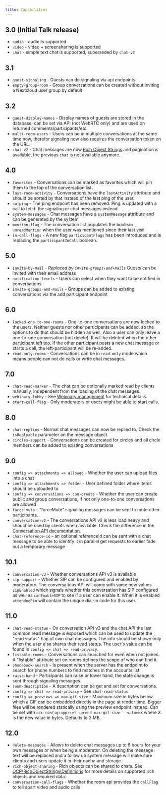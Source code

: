 ```yaml
---
title: Capabilities
---
```


## 3.0 (Initial Talk release)
* `audio` - audio is supported
* `video` - video + screensharing is supported
* `chat` - simple text chat is supported, superseded by `chat-v2`

## 3.1
* `guest-signaling` - Guests can do signaling via api endpoints
* `empty-group-room` - Group conversations can be created without inviting a Nextcloud user group by default

## 3.2
* `guest-display-names` - Display names of guests are stored in the database, can be set via API (not WebRTC only) and are used on returned comments/participants/etc.
* `multi-room-users` - Users can be in multiple conversations at the same time now, therefor signaling now also requires the conversation token on the URL.
* `chat-v2` - Chat messages are now [Rich Object Strings](https://github.com/nextcloud/server/issues/1706) and pagination is available, the previous `chat` is not available anymore.

## 4.0
* `favorites` - Conversations can be marked as favorites which will pin them to the top of the conversation list.
* `last-room-activity` - Conversations have the `lastActivity` attribute and should be sorted by that instead of the last ping of the user.
* `no-ping` - The ping endpoint has been removed. Ping is updated with a call to fetch the signaling or chat messages instead.
* `system-messages` - Chat messages have a `systemMessage` attribute and can be generated by the system
* `mention-flag` - The conversation list populates the boolean `unreadMention` when the user was mentioned since their last visit
* `in-call-flags` - A new flag `participantFlags` has been introduced and is replacing the `participantInCall` boolean.

## 5.0
* `invite-by-mail` - *Replaced by `invite-groups-and-mails`* Guests can be invited with their email address
* `notification-levels` - Users can select when they want to be notified in conversations
* `invite-groups-and-mails` - Groups can be added to existing conversations via the add participant endpoint

## 6.0
* `locked-one-to-one-rooms` - One-to-one conversations are now locked to the users. Neither guests nor other participants can be added, so the options to do that should be hidden as well. Also a user can only leave a one-to-one conversation (not delete). It will be deleted when the other participant left too. If the other participant posts a new chat message or starts a call, the left-participant will be re-added.
* `read-only-rooms` - Conversations can be in `read-only` mode which means people can not do calls or write chat messages.

## 7.0
* `chat-read-marker` - The chat can be optionally marked read by clients manually, independent from the loading of the chat messages.
* `webinary-lobby` - See [Webinary management](webinar.md) for technical details.
* `start-call-flag` - Only moderators or users might be able to start calls.


## 8.0
* `chat-replies` - Normal chat messages can now be replied to. Check the `isReplyable` parameter on the message object.
* `circles-support` - Conversations can be created for circles and all circle members can be added to existing conversations


## 9.0
* `config => attachments => allowed` - Whether the user can upload files into a chat
* `config => attachments => folder` - User defined folder where items should be uploaded to
* `config => conversations => can-create` - Whether the user can create public and group conversations, if not only one-to-one conversations are allowed
* `force-mute` - "forceMute" signaling messages can be sent to mute other participants.
* `conversation-v2` - The conversations API v2 is less load heavy and should be used by clients when available. Check the difference in the [Conversation API documentation](conversation.md).
* `chat-reference-id` - an optional referenceId can be sent with a chat message to be able to identify it in parallel get requests to earlier fade out a temporary message

## 10.1
* `conversation-v3` - Whether conversations API v3 is available
* `sip-support` - Whether SIP can be configured and enabled by moderators. The conversations API will come with some new values `sipEnabled` which signals whether this conversation has SIP configured as well as `canEnableSIP` to see if a user can enable it. When it is enabled `attendeePin` will contain the unique dial-in code for this user.

## 11.0
* `chat-read-status` - On conversation API v3 and the chat API the last common read message is exposed which can be used to update the "read status" flag of own chat messages. The info should be shown only when the user also shares their read status. The user's value can be found in `config => chat => read-privacy`.
* `listable-rooms` - Conversations can searched for even when not joined. A "listable" attribute set on rooms defines the scope of who can find it.
* `phonebook-search` - Is present when the server has the endpoint to search for phone numbers to find matches in the accounts list
* `raise-hand` - Participants can raise or lower hand, the state change is sent through signaling messages.
* `room-description` - A description can be get and set for conversations.
* `config => chat => read-privacy` - See `chat-read-status`
* `config => previews => max-gif-size` - Maximum size in bytes below which a GIF can be embedded directly in the page at render time. Bigger files will be rendered statically using the preview endpoint instead. Can be set with `occ config:app:set spreed max-gif-size --value=X` where X is the new value in bytes. Defaults to 3 MB.

## 12.0
* `delete-messages` - Allows to delete chat messages up to 6 hours for your own messages or when being a moderator. On deleting the message text will be replaced and a follow up system message will make sure clients and users update it in their cache and storage.
* `rich-object-sharing` - Rich objects can be shared to chats. See [OCP\RichObjectStrings\Definitions](https://github.com/nextcloud/server/blob/master/lib/public/RichObjectStrings/Definitions.php) for more details on supported rich objects and required data.
* `conversation-call-flags` - Whether the room api provides the `callFlag` to tell apart video and audio calls
